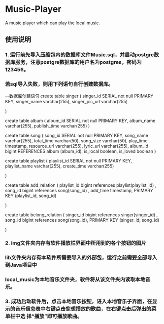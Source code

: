 # Music-Player
A music player which can play the local music.
## 使用说明
### 1. 运行前先导入压缩包内的数据库文件Music.sql，并启动postgre数据库服务，注意postgre数据库的用户名为postgres，密码为123456。
### 若sql导入失败，则用下列语句自行创建数据库。
--数据库创建语句
create table singer
(
	singer_id SERIAL  not null  PRIMARY KEY,
	singer_name varchar(255),
	singer_pic_url varchar(255)
	
)

create table album
(
	album_id SERIAL  not null  PRIMARY KEY,
	album_name varchar(255),
	publish_time varchar(255)
)


create table song
(
	song_id SERIAL  not null  PRIMARY KEY,
	song_name varchar(255),
	total_time varchar(50),
	song_size varchar(50),
	play_time timestamp,
	resource_url varchar(255),
	lyric_url varchar(255),
	album_id bigint REFERENCES album (album_id),
	is_local boolean,
	is_loved boolean
)

create table playlist
(
	playlist_id SERIAL  not null  PRIMARY KEY,
	playlist_name varchar(255),
	create_time varchar(255)
	
)

create table add_relation
(
	playlist_id bigint references playlist(playlist_id) ,
	song_id bigint  references song(song_id) ,
	add_time timestamp,
	PRIMARY KEY (playlist_id, song_id)
	
)

create table belong_relation
(
	singer_id bigint references singer(singer_id) ,
	song_id bigint references song(song_id),
	PRIMARY KEY (singer_id, song_id)
	
)
### 2. img文件夹内存有软件播放栏界面中所用到的各个按钮的图片
### lib文件夹内存有本软件所需要导入的外部包，运行之前需要全部导入到Java项目中
### local_music为本地音乐文件夹，软件将从该文件夹内读取本地音乐。
### 3. 成功启动软件后，点击本地音乐按钮，进入本地音乐子界面，在显示的音乐信息表中右键点击您想播放的歌曲，在右键点击后弹出的菜单栏中选	择“播放”即可播放歌曲。
